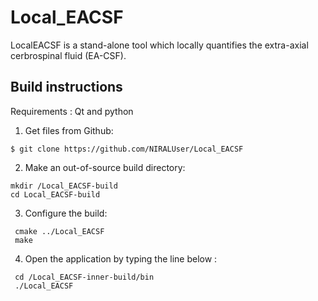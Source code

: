 

# Local_EACSF

LocalEACSF is a stand-alone tool which locally quantifies the extra-axial
cerbrospinal fluid (EA-CSF).

<h2>Build instructions</h2>

Requirements : Qt and python

1. Get files from Github:  
 ```
 $ git clone https://github.com/NIRALUser/Local_EACSF
 
 ```
 
  
2. Make an out-of-source build directory: 
```
mkdir /Local_EACSF-build
cd Local_EACSF-build
```

3. Configure the build:
```
 cmake ../Local_EACSF  
 make 
```
4. Open the application by typing the line below :  
```
 cd /Local_EACSF-inner-build/bin 
 ./Local_EACSF  
```
 
 
